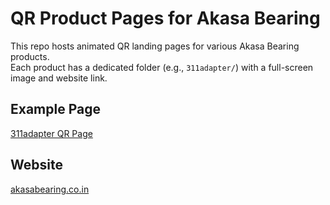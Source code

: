 # QR Product Pages for Akasa Bearing

This repo hosts animated QR landing pages for various Akasa Bearing products.  
Each product has a dedicated folder (e.g., `311adapter/`) with a full-screen image and website link.

## Example Page
[311adapter QR Page](https://aakash-akasa.github.io/Qrpage/311adapter/)

## Website
[akasabearing.co.in](https://akasabearing.co.in)
